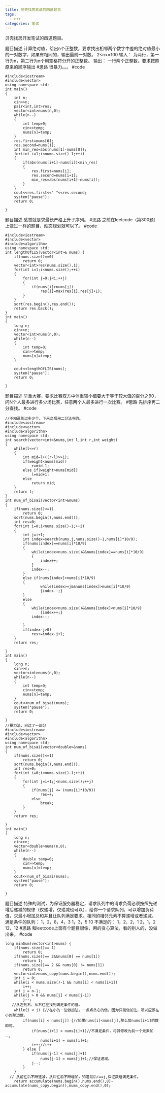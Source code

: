 ```yaml
---
title: 贝壳找房笔试的四道题目
tags:
  - c++ 
categories: 笔试
---
```

贝壳找房开发笔试的四道题目。
<!-- more -->
题目描述
计算绝对值，给出n个正整数，要求找出相邻两个数字中差的绝对值最小的一对数字，如果有相同的，输出最前一对数。
2<n<=100
输入：
为两行，第一行为n，第二行为n个用空格符分开的正整数。
输出：
一行两个正整数，要求按照原来的顺序输出
#思路
很暴力。。。
#code

	#include<iostream>
	#include<vector>
	using namespace std;
	int main()
	{
		int n;
		cin>>n;
		pair<int,int>res;
		vector<int>nums(n,0);
		while(n--)
		{
			int temp=0;
			cin>>temp;
			nums[n]=temp;
		}
		res.first=nums[0];
		res.second=nums[1];
		int min_res=abs(nums[1]-nums[0]);
		for(int i=1;i<nums.size()-1;++i)
		{
			if(abs(nums[i+1]-nums[i])<min_res)
			{
				res.first=nums[i];
				res.second=nums[i+1];
				min_res=abs(nums[i+1]-nums[i]);
			}
		}
		cout<<res.first<<" "<<res.second;
		system("pause");
		return 0;
	
	}

题目描述
感觉就是求最长严格上升子序列。
#思路
之前在leetcode（第300题）上做过一样的题目，动态规划就可以了。
#code

	#include<iostream>
	#include<vector>
	#include<algorithm>
	using namespace std;
    int lengthOfLIS(vector<int>& nums) {
        if(nums.size()==0)
            return 0;
        vector<int>res(nums.size(),1);
        for(int i=1;i<nums.size();++i)
        {
            for(int j=0;j<i;++j)
            {
                if(nums[i]>nums[j])
                    res[i]=max(res[i],res[j]+1);
            }
        }
        sort(res.begin(),res.end());
        return res.back();
    }
	int main()
	{
		long n;
		cin>>n;
		vector<int>nums(n,0);
		while(n--)
		{
			int temp=0;
			cin>>temp;
			nums[n]=temp;
		}
		
		cout<<lengthOfLIS(nums);
		system("pause");
		return 0;
	
	}

题目描述
举重大赛，要求比赛双方中体重较小值要大于等于较大值的百分之90，问N个人最多进行多少场比赛，任意两个人最多进行一次比赛。
#思路
先排序再二分查找。
#code
    
    //不知道能过多少个，下来之后用二分法写的。
	#include<iostream>
	#include<vector>
	#include<algorithm>
	using namespace std;
	int search(vector<int>&nums,int l,int r,int weight)
	{
		while(l<=r)
		{
			int mid=l+((r-l)>>1);
			if(weight<nums[mid])
				r=mid-1;
			else if(weight>nums[mid])
				l=mid+1;
			else
				return mid;
		}
		return l;
	}
	int num_of_bisai(vector<int>&nums)
	{
		if(nums.size()<=1)
			return 0;
		sort(nums.begin(),nums.end());
		int res=0;
		for(int i=0;i<nums.size()-1;++i)
		{
			int j=i+1;
			int index=search(nums,j,nums.size()-1,nums[i]*10/9);
			if(nums[index]==nums[i]*10/9)
			{
				while(index<nums.size()&&nums[index]==nums[i]*10/9)
				{
					index++;
				}
				index--;
			}
			else if(nums[index]>nums[i]*10/9)
			{
					while(index>=j&&nums[index]>nums[i]*10/9)
					{index--;}
			}
			else
			{
				while(index<nums.size()&&nums[index]<nums[i]*10/9)
					{index++;}
				index--;
			
			}
			if(index-j>0)
				res+=index-j+1;
		}
		return res;
	
	}
	int main()
	{
		long n;
		cin>>n;
		vector<int>nums(n,0);
		while(n--)
		{
			int temp=0;
			cin>>temp;
			nums[n]=temp;
		}
		cout<<num_of_bisai(nums);
		system("pause");
		return 0;
		
	}
    //暴力法，只过了一部分
	#include<iostream>
	#include<vector>
	#include<algorithm>
	using namespace std;
	int num_of_bisai(vector<double>&nums)
	{
		if(nums.size()<=1)
			return 0;
		sort(nums.begin(),nums.end());
		int res=0;
		for(int i=0;i<nums.size()-1;++i)
		{
			for(int j=i+1;j<nums.size();++j)
			{
				if(nums[j] <= (nums[i]*10/9))
					res++;
				else
					break;
			}
		}
		return res;
	
	}
	int main()
	{
		long n;
		cin>>n;
		vector<double>nums(n,0);
		while(n--)
		{
			double temp=0;
			cin>>temp;
			nums[n]=temp;
		}
		cout<<num_of_bisai(nums);
		system("pause");
		return 0;
		
	}

题目描述
特殊的测试，为保证服务器稳定，请求队列中的请求负荷必须按照先递增后递减的规律（仅递增，仅递减也可以），给你一个请求队列，可以增加负荷值，求最小增加总和并且让队列满足要求。相同的相邻元素不算递增或者递减。
满足条件的队列：
1，2，8，4，3
1，3，5
10
不满足的：
1，2，2，1
2，1，2
12，12
#思路
和leetcode上面有个题目很像，用的贪心算法，看的别人的，没做出来。
#code

	long minSum(vector<int>nums) {
	    if(nums.size()== 1)
	        return 0;
	    if(nums.size()== 2&&nums[0] == nums[1])
	        return 1;
	    if(nums.size()== 2 && nums[0] != nums[1])
	        return 0;
	    vector<int>nums_copy(nums.begin(),nums.end());
	    int i = 0;
	    while(i < nums.size()-1 && nums[i] < nums[i+1])
	        i++;
	    int j = n-1;
	    while(j > 0 && nums[j] < nums[j-1])
	        j--;     
	   //从左到右、从右往左找到满足条件的值。
	    while(i < j) {//在小的一边做加法，一点点贪心的做，因为只能做加法，所以应该在小的那边做。
	        if(nums[i] < nums[j]) {//如果nums[i]<nums[j],那么加nums[i+1]的数即可。
	            if(nums[i+1] < nums[i]+1)//不满足条件，将其修改为前一个元素加一。
	                nums[i+1] = nums[i]+1;
	            i++;//i++
	        } else {
	            if(nums[j-1] < nums[j]+1)
	                nums[j-1] = nums[j]+1;//保证递减。
	            j--;
	        }
	    }
      // 从前往后不断递减，从后往前不断增加，知道最后i==j,保证数组满足条件。
	    return accumulate(nums.begin(),nums.end(),0)-accumulate(nums_copy.begin(),nums_copy.end(),0);


	
	

